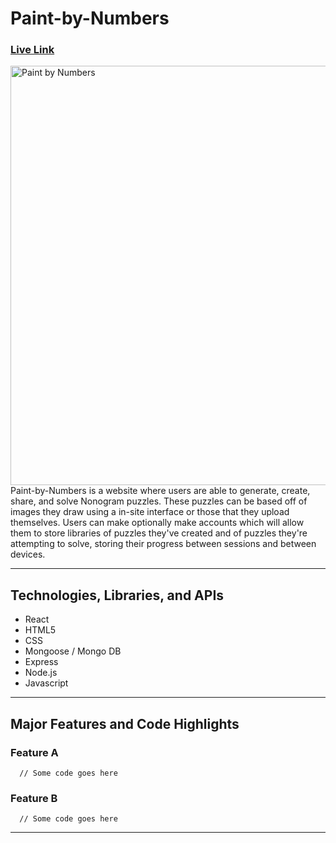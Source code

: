 # Paint-by-Numbers
### [Live Link](https://paint-by-number.herokuapp.com/#/?/)
<img width="671" alt="Paint by Numbers" src="https://user-images.githubusercontent.com/36039557/180854871-53b0a8dc-7257-4a25-a6cd-ec9049bc0c17.png">
Paint-by-Numbers is a website where users are  able to generate, create, share, and solve Nonogram puzzles. These puzzles can be based off of images they draw using a in-site interface or those that they upload themselves. Users can make optionally make accounts which will allow them to store libraries of puzzles they've created and of puzzles they're attempting to solve, storing their progress between sessions and between devices.  

***

## Technologies, Libraries, and APIs
- React
- HTML5
- CSS
- Mongoose / Mongo DB
- Express
- Node.js
- Javascript 

***

## Major Features and Code Highlights
### Feature A
```
  // Some code goes here
```
### Feature B
```
  // Some code goes here
```
***

<!--
## Features
* User Accounts 
  * Frontend User Auth
  * Library
     * Authored Puzzles
     * Saved Puzzles
* Puzzles 
  * Create Puzzle
  * Edit Puzzle 
  * Share Puzzle 
  * Access Puzzle
* Puzzle Generator
  * Generate Random Puzzle 
  * Select Random Puzzle from Library  
  
## Stretch Features
* Puzzle Drawer
  * 

## Puzzle 
- "Board": stores which of the tiles is positive or negative 
- "Tiles": stores what image or visual is underneath a specific tile 
- "Numbers": the hints on the edge of the board informed by the board
- "Original Image": the original image to display after the puzzle is solved
- "Author"
- "Difficulty"
- "Size"



- database (mongoDB and express)
- pixelation library (react-pixilate)
- AWS (cloud storage)
- heroku (deployment) -->

